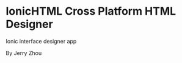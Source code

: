 IonicHTML Cross Platform HTML Designer
=========


<p>Ionic interface designer app</p>
<p>By Jerry Zhou</p>